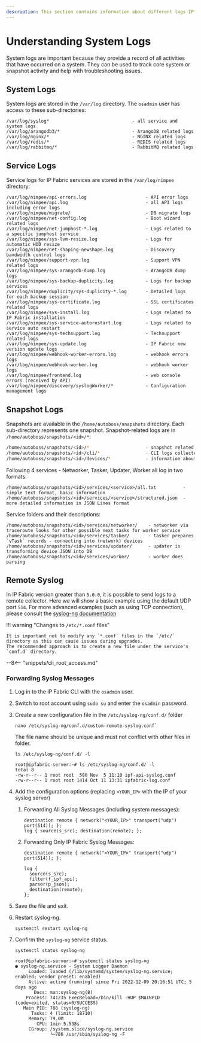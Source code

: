```yaml
---
description: This section contains information about different logs IP Fabric keeps and where you can find them.
---
```


# Understanding System Logs

System logs are important because they provide a record of all activities that have occurred on a system. They can be used to track core system or snapshot activity and help with troubleshooting issues. 

## System Logs

System logs are stored in the `/var/log` directory. The `osadmin` user has access to these sub-directories:

```shell
/var/log/syslog*                               - all service and system logs
/var/log/arangodb3/*                           - ArangoDB related logs
/var/log/nginx/*                               - NGINX related logs
/var/log/redis/*                               - REDIS related logs
/var/log/rabbitmq/*                            - RabbitMQ related logs
```

## Service Logs

Service logs for IP Fabric services are stored in the `/var/log/nimpee` directory:

```shell
/var/log/nimpee/api-errors.log                      - API error logs
/var/log/nimpee/api.log                             - all API logs including error logs
/var/log/nimpee/migrate/                            - DB migrate logs
/var/log/nimpee/net-config.log                      - Boot wizard related logs
/var/log/nimpee/net-jumphost-*.log                  - Logs related to a specific jumphost service
/var/log/nimpee/sys-lvm-resize.log                  - Logs for automatic HDD resize
/var/log/nimpee/net-shaping-newshape.log            - Discovery bandwidth control logs
/var/log/nimpee/support-vpn.log                     - Support VPN related logs
/var/log/nimpee/sys-arangodb-dump.log               - ArangoDB dump logs
/var/log/nimpee/sys-backup-duplicity.log            - Logs for backup services
/var/log/nimpee/duplicity/sys-duplicity-*.log       - Detailed logs for each backup session
/var/log/nimpee/sys-certificate.log                 - SSL certificates related logs
/var/log/nimpee/sys-install.log                     - Logs related to IP Fabric installation
/var/log/nimpee/sys-service-autorestart.log         - Logs related to service auto restart
/var/log/nimpee/sys-techsupport.log                 - Techsupport related logs
/var/log/nimpee/sys-update.log                      - IP Fabric new version update logs
/var/log/nimpee/webhook-worker-errors.log           - webhook errors logs
/var/log/nimpee/webhook-worker.log                  - webhook worker logs
/var/log/nimpee/frontend.log                        - web console errors (received by API)
/var/log/nimpee/discovery/syslogWorker/*            - Configuration management logs
```

## Snapshot Logs

Snapshots are available in the `/home/autoboss/snapshots` directory. Each sub-directory represents one snapshot. Snapshot-related logs are in `/home/autoboss/snapshots/<id>/*`:

```bash
/home/autoboss/snapshots/<id>/*                     - snapshot related logs
/home/autoboss/snapshots/<id>/cli/*                 - CLI logs collected during the disocvery
/home/autoboss/snapshots/<id>/devices/*             - information about devices processed by IP Fabric from the CLI logs
```

Following 4 services - Networker, Tasker, Updater, Worker all log in two formats:

```shell
/home/autoboss/snapshots/<id>/services/<service>/all.txt          - simple text format, basic information
/home/autoboss/snapshots/<id>/services/<service>/structured.json  - more detailed information in JSON Lines format
```

Service folders and their descriptions:

```shell
/home/autoboss/snapshots/<id>/services/networker/    - networker via traceroute looks for other possible next tasks for worker service
/home/autoboss/snapshots/<id>/services/tasker/       - tasker prepares `vTask` records - connecting into (network) devices
/home/autoboss/snapshots/<id>/services/updater/      - updater is transforming device JSON into DB
/home/autoboss/snapshots/<id>/services/worker/       - worker does parsing
```

## Remote Syslog

In IP Fabric version greater than `5.0.0`, it is possible to send logs to a remote collector. Here we will show a basic example using the default UDP port `514`. For more advanced examples (such as using TCP connection), please consult the [syslog-ng documentation](https://www.syslog-ng.com/technical-documents/doc/syslog-ng-open-source-edition/3.26/administration-guide)

!!! warning "Changes to `/etc/*.conf` files"

    It is important not to modify any `*.conf` files in the `/etc/` directory as this can cause issues during upgrades.
    The recommended approach is to create a new file under the service's `conf.d` directory.

--8<-- "snippets/cli_root_access.md"

### Forwarding Syslog Messages

1. Log in to the IP Fabric CLI with the `osadmin` user.
2. Switch to root account using `sudo su` and enter the `osadmin` password.
3. Create a new configuration file in the `/etc/syslog-ng/conf.d/` folder

    ```shell
    nano /etc/syslog-ng/conf.d/custom-remote-syslog.conf`
    ```

    The file name should be unique and must not conflict with other files in folder.

    ```shell
    ls /etc/syslog-ng/conf.d/ -l
    ```

    ```
    root@ipfabric-server:~# ls /etc/syslog-ng/conf.d/ -l
    total 8
    -rw-r--r-- 1 root root  580 Nov  5 11:10 ipf-api-syslog.conf
    -rw-r--r-- 1 root root 1414 Oct 11 13:31 ipfabric-log.conf
    ```

4. Add the configuration options (replacing `<YOUR_IP>` with the IP of your syslog server)

   1. Forwarding All Syslog Messages (including system messages):

      ```syslog-ng
      destination remote { network("<YOUR_IP>" transport("udp") port(514)); };
      log { source(s_src); destination(remote); };
      ```

   2. Forwarding Only IP Fabric Syslog Messages:

      ```syslog-ng
      destination remote { network("<YOUR_IP>" transport("udp") port(514)); };

      log {
        source(s_src);
        filter(f_ipf_api);
        parser(p_json);
        destination(remote);
      };
      ```

5. Save the file and exit.

6. Restart syslog-ng.

    ```shell
    systemctl restart syslog-ng
    ```

7. Confirm the `syslog-ng` service status.

    ```shell
    systemctl status syslog-ng
    ```

    ```
    root@ipfabric-server:~# systemctl status syslog-ng
    ● syslog-ng.service - System Logger Daemon
         Loaded: loaded (/lib/systemd/system/syslog-ng.service; enabled; vendor preset: enabled)
         Active: active (running) since Fri 2022-12-09 20:16:51 UTC; 5 days ago
           Docs: man:syslog-ng(8)
        Process: 741235 ExecReload=/bin/kill -HUP $MAINPID (code=exited, status=0/SUCCESS)
       Main PID: 786 (syslog-ng)
          Tasks: 4 (limit: 18710)
         Memory: 79.0M
            CPU: 1min 5.538s
         CGroup: /system.slice/syslog-ng.service
                 └─786 /usr/sbin/syslog-ng -F
    ```
